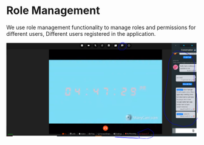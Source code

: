 # Role Management

We use role management functionality to manage roles and permissions for different users, Different users registered in the application.

![](../.gitbook/assets/image%20%28248%29.png)

